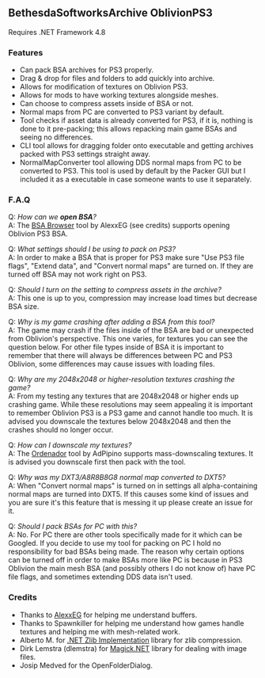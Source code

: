 ## BethesdaSoftworksArchive OblivionPS3
Requires .NET Framework 4.8

### Features
 - Can pack BSA archives for PS3 properly.
 - Drag & drop for files and folders to add quickly into archive.
 - Allows for modification of textures on Oblivion PS3.
 - Allows for mods to have working textures alongside meshes.
 - Can choose to compress assets inside of BSA or not.
 - Normal maps from PC are converted to PS3 variant by default.
 - Tool checks if asset data is already converted for PS3, if it is, nothing is done to it pre-packing; this allows repacking main game BSAs and seeing no differences.
 - CLI tool allows for dragging folder onto executable and getting archives packed with PS3 settings straight away.
 - NormalMapConverter tool allowing DDS normal maps from PC to be converted to PS3. This tool is used by default by the Packer GUI but I included it as a executable in case someone wants to use it separately.

### F.A.Q

Q: _How can we **open BSA**?_  
A: The [BSA Browser](https://www.github.com/AlexxEG/BSA_Browser) tool by AlexxEG (see credits) supports opening Oblivion PS3 BSA.  

Q: _What settings should I be using to pack on PS3?_  
A: In order to make a BSA that is proper for PS3 make sure "Use PS3 file flags", "Extend data", and "Convert normal maps" are turned on. If they are turned off BSA may not work right on PS3.

Q: _Should I turn on the setting to compress assets in the archive?_  
A: This one is up to you, compression may increase load times but decrease BSA size.

Q: _Why is my game crashing after adding a BSA from this tool?_  
A: The game may crash if the files inside of the BSA are bad or unexpected from Oblivion's perspective. This one varies, for textures you can see the question below. For other file types inside of BSA it is important to remember that there will always be differences between PC and PS3 Oblivion, some differences may cause issues with loading files.

Q: _Why are my 2048x2048 or higher-resolution textures crashing the game?_  
A: From my testing any textures that are 2048x2048 or higher ends up crashing game. While these resolutions may seem appealing it is important to remember Oblivion PS3 is a PS3 game and cannot handle too much. It is advised you downscale the textures below 2048x2048 and then the crashes should no longer occur.

Q: _How can I downscale my textures?_  
A: The [Ordenador](https://www.nexusmods.com/skyrim/mods/12801) tool by AdPipino supports mass-downscaling textures. It is advised you downscale first then pack with the tool.

Q: _Why was my DXT3/A8R8B8G8 normal map converted to DXT5?_  
A: When "Convert normal maps" is turned on in settings all alpha-containing normal maps are turned into DXT5. If this causes some kind of issues and you are sure it's this feature that is messing it up please create an issue for it.

Q: _Should I pack BSAs for PC with this?_  
A: No. For PC there are other tools specifically made for it which can be Googled. If you decide to use my tool for packing on PC I hold no responsibility for bad BSAs being made. The reason why certain options can be turned off in order to make BSAs more like PC is because in PS3 Oblivion the main mesh BSA (and possibly others I do not know of) have PC file flags, and sometimes extending DDS data isn't used.

### Credits
 - Thanks to [AlexxEG](https://www.github.com/AlexxEG) for helping me understand buffers.
 - Thanks to Spawnkiller for helping me understand how games handle textures and helping me with mesh-related work.
 - Alberto M. for [.NET Zlib Implementation](https://www.codeproject.com/Tips/830793/NET-ZLib-Implementation) library for zlib compression.
 - Dirk Lemstra (dlemstra) for [Magick.NET](https://www.github.com/dlemstra/Magick.NET) library for dealing with image files.
 - Josip Medved for the OpenFolderDialog.
